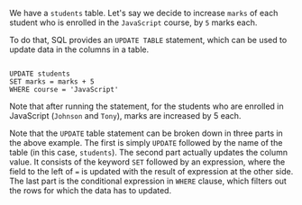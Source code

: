 We have a `students` table. Let's say we decide to increase `marks` of each student who is enrolled in the `JavaScript` course, by `5` marks each.

To do that, SQL provides an `UPDATE TABLE` statement, which can be used to update data in the columns in a table.

<Editor lang="sql" dbName="students3-v1.db" focusTableAfterRun="students">
<code>
UPDATE students
SET marks = marks + 5
WHERE course = 'JavaScript'
</code>
</Editor>

Note that after running the statement, for the students who are enrolled in JavaScript (`Johnson` and `Tony`), marks are increased by 5 each.


Note that the `UPDATE` table statement can be broken down in three parts in the above example.
The first is simply `UPDATE` followed by the name of the table (in this case, `students`).
The second part actually updates the column value. It consists of the keyword `SET` followed by an expression, where the field to the left of `=` is updated with the result of expression at the other side.
The last part is the conditional expression in `WHERE` clause, which filters out the rows for which the data has to updated.

